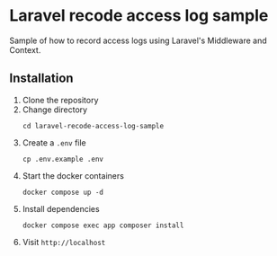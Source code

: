 # Laravel recode access log sample
Sample of how to record access logs using Laravel's Middleware and Context.

## Installation

1. Clone the repository
2. Change directory
    ```shell
    cd laravel-recode-access-log-sample
    ```
3. Create a `.env` file
   ```shell
   cp .env.example .env
   ```
4. Start the docker containers
    ```shell
    docker compose up -d
    ```
5. Install dependencies
    ```shell
    docker compose exec app composer install
    ```
6. Visit `http://localhost`
